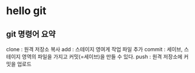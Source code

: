 # hello git

## git 명령어 요약

clone : 원격 저장소 복사
add : 스테이지 영여게 작업 파일 추가
commit : 세이브, 스테이지 영역의 파일을 가지고 커밋(=세이브)을 만들 수 있다.
push : 원격 저장소에 커밋을 업로드